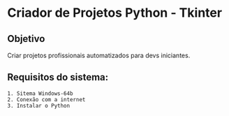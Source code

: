 # Criador de Projetos Python - Tkinter

## Objetivo
Criar projetos profissionais automatizados para devs iniciantes.

## Requisitos do sistema:
    1. Sitema Windows-64b
    2. Conexão com a internet
    3. Instalar o Python
    
